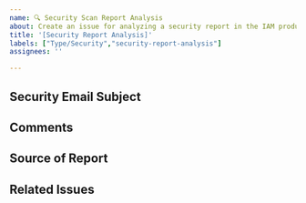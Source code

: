 ```yaml
---
name: 🔍 Security Scan Report Analysis
about: Create an issue for analyzing a security report in the IAM product.
title: '[Security Report Analysis]'
labels: ["Type/Security","security-report-analysis"]
assignees: ''

---
```


## Security Email Subject
<!-- Provide the email subject of the security discussion that initiated this report. -->

## Comments
<!-- Any relevant details or comments regarding the security issue. -->

## Source of Report
<!-- Reference the specific sheet or section that this report is based on. -->

## Related Issues
<!-- List any related issues or previous reports that are linked to this security issue. -->
